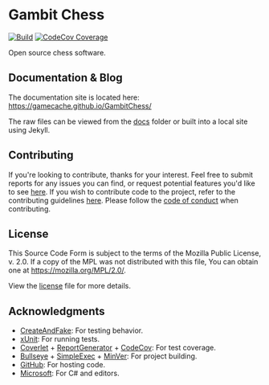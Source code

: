 # Gambit Chess

[![Build](https://github.com/GameCache/GambitChess/workflows/Integration/badge.svg)](../../actions?query=workflow%3AIntegration) [![CodeCov Coverage](https://codecov.io/gh/GameCache/GambitChess/branch/main/graph/badge.svg)](https://codecov.io/gh/GameCache/GambitChess/branch/main)

Open source chess software.

## Documentation & Blog

The documentation site is located here: https://gamecache.github.io/GambitChess/

The raw files can be viewed from the [docs](docs) folder or built into a local site using Jekyll.

## Contributing

If you're looking to contribute, thanks for your interest. Feel free to submit reports for any issues you can find, or request potential features you'd like to see [here](../../issues). If you wish to contribute code to the project, refer to the contributing guidelines [here](.github/CONTRIBUTING.md). Please follow the [code of conduct](.github/CODE_OF_CONDUCT.md) when contributing.

## License

This Source Code Form is subject to the terms of the Mozilla Public License, v. 2.0. If a copy of the MPL was not distributed with this file, You can obtain one at https://mozilla.org/MPL/2.0/.

View the [license](LICENSE.txt) file for more details.

## Acknowledgments

* [CreateAndFake](https://github.com/CreateAndFake/CreateAndFake): For testing behavior.
* [xUnit](https://xunit.github.io/): For running tests.
* [Coverlet](https://github.com/tonerdo/coverlet) + [ReportGenerator](https://danielpalme.github.io/ReportGenerator/) + [CodeCov](https://codecov.io/): For test coverage.
* [Bullseye](https://github.com/adamralph/bullseye) + [SimpleExec](https://github.com/adamralph/simple-exec) + [MinVer](https://github.com/adamralph/minver): For project building.
* [GitHub](https://github.com/): For hosting code.
* [Microsoft](https://visualstudio.microsoft.com/vs/features/net-development/): For C# and editors.
